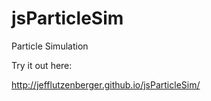 jsParticleSim
=======

Particle Simulation

Try it out here:

http://jefflutzenberger.github.io/jsParticleSim/
